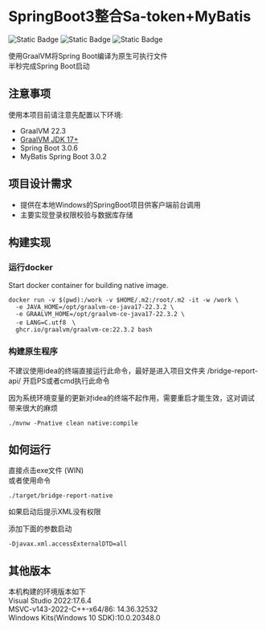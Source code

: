 
# SpringBoot3整合Sa-token+MyBatis


![Static Badge](https://img.shields.io/badge/Spring_Boot-v3.0.6-green?style=flat)  ![Static Badge](https://img.shields.io/badge/Mybatis_Spring-v3.0.2-red?style=flat)  ![Static Badge](https://img.shields.io/badge/Graalvm-v0.9.23-blue)

使用GraalVM将Spring Boot编译为原生可执行文件
<br>半秒完成Spring Boot启动

## 注意事项

使用本项目前请注意先配置以下环境:

* GraalVM 22.3
* [GraalVM JDK 17+](https://www.graalvm.org/downloads/#)
* Spring Boot 3.0.6
* MyBatis Spring Boot 3.0.2



## 项目设计需求

* 提供在本地Windows的SpringBoot项目供客户端前台调用
* 主要实现登录权限校验与数据库存储

## 构建实现

### 运行docker

Start docker container for building native image.

```
docker run -v $(pwd):/work -v $HOME/.m2:/root/.m2 -it -w /work \
  -e JAVA_HOME=/opt/graalvm-ce-java17-22.3.2 \
  -e GRAALVM_HOME=/opt/graalvm-ce-java17-22.3.2 \
  -e LANG=C.utf8　\
  ghcr.io/graalvm/graalvm-ce:22.3.2 bash
```

### 构建原生程序

不建议使用idea的终端直接运行此命令，最好是进入项目文件夹 /bridge-report-api/ 开启PS或者cmd执行此命令

因为系统环境变量的更新对idea的终端不起作用，需要重启才能生效，这对调试带来很大的麻烦

```
./mvnw -Pnative clean native:compile
```

## 如何运行

直接点击exe文件 (WIN) <br>或者使用命令

```
./target/bridge-report-native 
```

如果启动后提示XML没有权限

添加下面的参数启动

```
-Djavax.xml.accessExternalDTD=all
```

## 其他版本

本机构建的环境版本如下 <br>
Visual Studio 2022:17.6.4 <br>
MSVC-v143-2022-C++-x64/86: 14.36.32532 <br>
Windows Kits(Windows 10 SDK):10.0.20348.0  <br>
